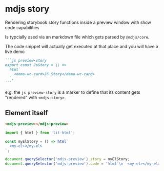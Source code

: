 # mdjs story

Rendering storybook story functions inside a preview window with show code capabilities

Is typcially used via an markdown file which gets parsed by `@mdjs/core`.

The code snippet will actually get executed at that place and you will have a live demo

````md
```js preview-story
export const JsStory = () =>
  html`
    <demo-wc-card>JS Story</demo-wc-card>
  `;
```
````

e.g. the `js preview-story` is a marker to define that its content gets "rendered" with `<mdjs-story>`.

## Element itself

```html
<mdjs-preview></mdjs-preview>
```

```js
import { html } from 'lit-html';

const myElStory = () => html`
  <my-el></my-el>
`;

document.querySelector('mdjs-preview').story = myElStory;
document.querySelector('mdjs-preview').code = 'html`\n  <my-el></my-el>\n`';
```
